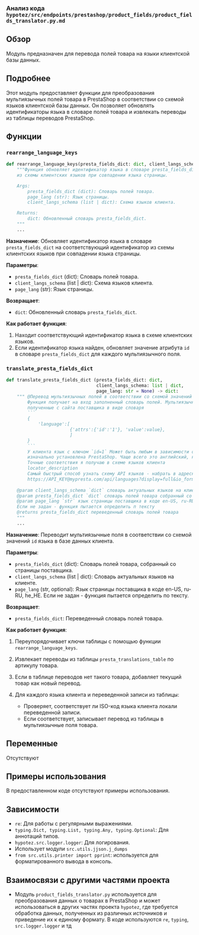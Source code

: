 ### Анализ кода `hypotez/src/endpoints/prestashop/product_fields/product_fields_translator.py.md`

## Обзор

Модуль предназначен для перевода полей товара на языки клиентской базы данных.

## Подробнее

Этот модуль предоставляет функции для преобразования мультиязычных полей товара в PrestaShop в соответствии со схемой языков клиентской базы данных. Он позволяет обновлять идентификаторы языка в словаре полей товара и извлекать переводы из таблицы переводов PrestaShop.

## Функции

### `rearrange_language_keys`

```python
def rearrange_language_keys(presta_fields_dict: dict, client_langs_schema: dict | List[dict], page_lang: str) -> dict:
    """Функция обновляет идентификатор языка в словаре presta_fields_dict на соответствующий идентификатор
    из схемы клиентских языков при совпадении языка страницы.

    Args:
        presta_fields_dict (dict): Словарь полей товара.
        page_lang (str): Язык страницы.
        client_langs_schema (list | dict): Схема языков клиента.

    Returns:
        dict: Обновленный словарь presta_fields_dict.
    """
    ...
```

**Назначение**:
Обновляет идентификатор языка в словаре `presta_fields_dict` на соответствующий идентификатор из схемы клиентских языков при совпадении языка страницы.

**Параметры**:

*   `presta_fields_dict` (dict): Словарь полей товара.
*   `client_langs_schema` (list | dict): Схема языков клиента.
*   `page_lang` (str): Язык страницы.

**Возвращает**:

*   `dict`: Обновленный словарь `presta_fields_dict`.

**Как работает функция**:

1.  Находит соответствующий идентификатор языка в схеме клиентских языков.
2.  Если идентификатор языка найден, обновляет значение атрибута `id` в словаре `presta_fields_dict` для каждого мультиязычного поля.

### `translate_presta_fields_dict`

```python
def translate_presta_fields_dict (presta_fields_dict: dict, 
                                  client_langs_schema: list | dict, 
                                  page_lang: str = None) -> dict:
    """ @Перевод мультиязычных полей в соответствии со схемой значений `id` языка в базе данных клиента
	    Функция получает на вход заполненный словарь полей. Мультиязычные поля содржат значения,
	    полученные с сайта поставщика в виде словаря 
	    ```
	    {
		    'language':[
					    {'attrs':{'id':'1'}, 'value':value},
					    ]
	    }
	    ```
	    У клиента язык с ключом `id=1` Может быть любым в зависимости от того на каком языке была 
	    изначально установлена PrestaShop. Чаще всего это английский, но это не правило.
	    Точные соответствия я получаю в схеме языков клиента 
	    locator_description
	    Самый быстрый способ узнать схему API языков - набрать в адресной строке браузера
	    https://API_KEY@mypresta.com/api/languages?display=full&io_format=JSON
	  
    @param client_langs_schema `dict` словарь актуальных языков на клиенте
    @param presta_fields_dict `dict` словарь полей товара собранный со страницы поставщика
    @param page_lang `str` язык страницы поставщика в коде en-US, ru-RU, he_HE. 
    Если не задан - функция пытается определить п тексту
    @returns presta_fields_dict переведенный словарь полей товара
    """
    ...
```

**Назначение**:
Переводит мультиязычные поля в соответствии со схемой значений `id` языка в базе данных клиента.

**Параметры**:

*   `presta_fields_dict` (dict): Словарь полей товара, собранный со страницы поставщика.
*   `client_langs_schema` (list | dict): Словарь актуальных языков на клиенте.
*   `page_lang` (str, optional): Язык страницы поставщика в коде en-US, ru-RU, he\_HE. Если не задан - функция пытается определить по тексту.

**Возвращает**:

*   `presta_fields_dict`: Переведенный словарь полей товара.

**Как работает функция**:

1.  Переупорядочивает ключи таблицы с помощью функции `rearrange_language_keys`.
2.  Извлекает переводы из таблицы `presta_translations_table` по артикулу товара.
3.  Если в таблице переводов нет такого товара, добавляет текущий товар как новый перевод.
4.  Для каждого языка клиента и переведенной записи из таблицы:

    *   Проверяет, соответствует ли ISO-код языка клиента локали переведенной записи.
    *   Если соответствует, записывает перевод из таблицы в мультиязычные поля товара.

## Переменные

Отсутствуют

## Примеры использования

В предоставленном коде отсутствуют примеры использования.

## Зависимости

*   `re`: Для работы с регулярными выражениями.
*   `typing.Dict, typing.List, typing.Any, typing.Optional`: Для аннотаций типов.
*   `hypotez.src.logger.logger`: Для логирования.
*   Использует модули  `src.utils.jjson.j_dumps`
* `from src.utils.printer import pprint`: используется для форматированного вывода в консоль.

## Взаимосвязи с другими частями проекта

*   Модуль `product_fields_translator.py` используется для преобразования данных о товарах в PrestaShop и может использоваться в других частях проекта `hypotez`, где требуется обработка данных, полученных из различных источников и приведение их к единому формату.  В коде используются   `re`, `typing`, `src.logger.logger`  и тд
